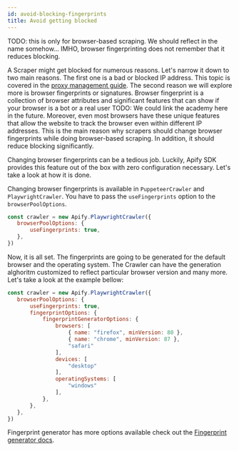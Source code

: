 ```yaml
---
id: avoid-blocking-fingerprints
title: Avoid getting blocked
---
```

TODO: this is only for browser-based scraping. We should reflect in the name somehow... IMHO, browser fingerprinting does not remember that it reduces blocking.


A Scraper might get blocked for numerous reasons. Let's narrow it down to two main reasons. The first one is a bad or blocked IP address. This topic is covered in the [proxy management guide](proxy_management.md). The second reason we will explore more is browser fingerprints or signatures.
Browser fingerprint is a collection of browser attributes and significant features that can show if your browser is a bot or a real user TODO: We could link the academy here in the future. Moreover, even most browsers have these unique features that allow the website to track the browser even within different IP addresses. This is the main reason why scrapers should change browser fingerprints while doing browser-based scraping. In addition, it should reduce blocking significantly.

Changing browser fingerprints can be a tedious job. Luckily, Apify SDK provides this feature out of the box with zero configuration necessary. Let's take a look at how it is done.

 Changing browser fingerprints is available in `PuppeteerCrawler` and `PlaywrightCrawler`. You have to pass the `useFingerprints` option to the `browserPoolOptions`.

 ```javascript
const crawler = new Apify.PlaywrightCrawler({
    browserPoolOptions: {
        useFingerprints: true,
    },
})

 ```
Now, it is all set. The fingerprints are going to be generated for the default browser and the operating system. The Crawler can have the generation alghoritm customized to reflect particular browser version and many more. Let's take a look at the example bellow:

 ```javascript
const crawler = new Apify.PlaywrightCrawler({
    browserPoolOptions: {
        useFingerprints: true,
        fingerprintOptions: {
            fingerprintGeneratorOptions: {
                browsers: [
                    { name: "firefox", minVersion: 80 },
                    { name: "chrome", minVersion: 87 },
                    "safari"
                ],
                devices: [
                    "desktop"
                ],
                operatingSystems: [
                    "windows"
                ],
            },
        },
    },
})

 ```
 Fingerprint generator has more options available check out the [Fingerprint generator docs](https://github.com/apify/fingerprint-generator#HeaderGeneratorOptions).
 